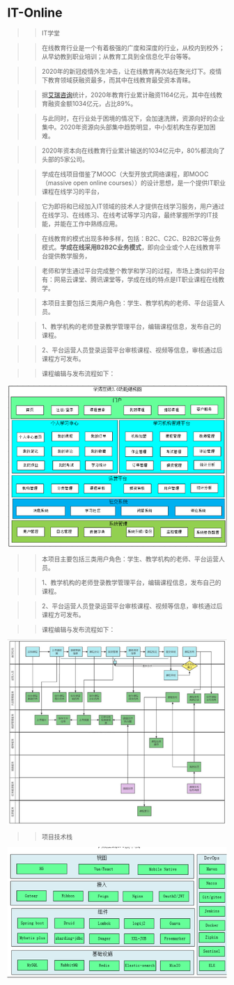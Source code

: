 # IT-Online
>>IT学堂

>>在线教育行业是一个有着极强的广度和深度的行业，从校内到校外；从早幼教到职业培训；从教育工具到全信息化平台等等。

>>2020年的新冠疫情外生冲击，让在线教育再次站在聚光灯下。疫情下教育领域获融资最多，而其中在线教育最受资本青睐。

>>据[艾瑞咨询](http://s.iresearch.cn/search/airuizixun/)统计，2020年教育行业累计融资1164亿元，其中在线教育融资金额1034亿元，占比89%。

>>与此同时，在行业处于困境的情况下，会加速洗牌，资源向好的企业集中。2020年资源向头部集中趋势明显，中小型机构生存更加困难。

>>2020年资本向在线教育行业累计输送的1034亿元中，80%都流向了头部的5家公司。

>>学成在线项目借鉴了MOOC（大型开放式网络课程，即MOOC（massive open online courses））的设计思想，是一个提供IT职业课程在线学习的平台，

>>它为即将和已经加入IT领域的技术人才提供在线学习服务，用户通过在线学习、在线练习、在线考试等学习内容，最终掌握所学的IT技能，并能在工作中熟练应用。  

>>在线教育的模式出现多种多样，包括：B2C、C2C、B2B2C等业务模式。**学成在线采用B2B2C业务模式**，即向企业或个人在线教育平台提供教学服务，

>>老师和学生通过平台完成整个教学和学习的过程，市场上类似的平台有：网易云课堂、腾讯课堂等，学成在线的特点是IT职业课程在线教学。

>>本项目主要包括三类用户角色：学生、教学机构的老师、平台运营人员。

>>1、教学机构的老师登录教学管理平台，编辑课程信息，发布自己的课程。

>>2、平台运营人员登录运营平台审核课程、视频等信息，审核通过后课程方可发布。

>>课程编辑与发布流程如下：

![构架图](https://github.com/YyXCyj/IT-Online/blob/master/images/1.png)

>>本项目主要包括三类用户角色：学生、教学机构的老师、平台运营人员。

>>1、教学机构的老师登录教学管理平台，编辑课程信息，发布自己的课程。

>>2、平台运营人员登录运营平台审核课程、视频等信息，审核通过后课程方可发布。

>>课程编辑与发布流程如下：

![构架图](https://github.com/YyXCyj/IT-Online/blob/master/images/2.png)

>>项目技术栈

![构架图](https://github.com/YyXCyj/IT-Online/blob/master/images/3.png)

